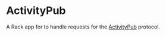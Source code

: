 # ActivityPub

A Rack app for to handle requests for the [ActivityPub](https://activitypub.rocks/) 
protocol.
